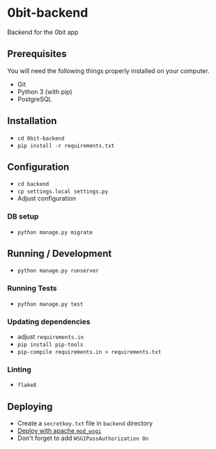 # 0bit-backend

Backend for the 0bit app

## Prerequisites

You will need the following things properly installed on your computer.

* Git
* Python 3 (with pip)
* PostgreSQL

## Installation

* `cd 0bit-backend`
* `pip install -r requirements.txt`

## Configuration
* `cd backend`
* `cp settings.local settings.py`
* Adjust configuration

### DB setup
* `python manage.py migrate`

## Running / Development

* `python manage.py runserver`

### Running Tests

* `python manage.py test`

### Updating dependencies
* adjust `requirements.in`
* `pip install pip-tools`
* `pip-compile requirements.in > requirements.txt`

### Linting
* `flake8`

## Deploying

* Create a `secretkey.txt` file in `backend` directory
* [Deploy with apache `mod_wsgi`](https://docs.djangoproject.com/en/1.10/howto/deployment/wsgi/
)
* Don't forget to add `WSGIPassAuthorization On`

